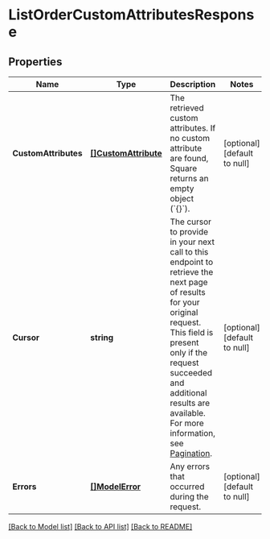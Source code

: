 # ListOrderCustomAttributesResponse

## Properties
Name | Type | Description | Notes
------------ | ------------- | ------------- | -------------
**CustomAttributes** | [**[]CustomAttribute**](CustomAttribute.md) | The retrieved custom attributes. If no custom attribute are found, Square returns an empty object (&#x60;{}&#x60;). | [optional] [default to null]
**Cursor** | **string** | The cursor to provide in your next call to this endpoint to retrieve the next page of results for your original request.  This field is present only if the request succeeded and additional results are available. For more information, see [Pagination](https://developer.squareup.com/docs/working-with-apis/pagination). | [optional] [default to null]
**Errors** | [**[]ModelError**](Error.md) | Any errors that occurred during the request. | [optional] [default to null]

[[Back to Model list]](../README.md#documentation-for-models) [[Back to API list]](../README.md#documentation-for-api-endpoints) [[Back to README]](../README.md)

